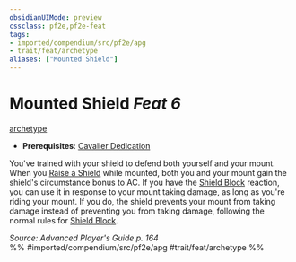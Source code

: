 ```yaml
---
obsidianUIMode: preview
cssclass: pf2e,pf2e-feat
tags:
- imported/compendium/src/pf2e/apg
- trait/feat/archetype
aliases: ["Mounted Shield"]
---
```

# Mounted Shield  *Feat 6*  
[archetype](archetype.md)  

- **Prerequisites**: [Cavalier Dedication](cavalier-dedication-apg.md)

You've trained with your shield to defend both yourself and your mount. When you [Raise a Shield](raise-a-shield.md) while mounted, both you and your mount gain the shield's circumstance bonus to AC. If you have the [Shield Block](compendium/feats/shield-block.md) reaction, you can use it in response to your mount taking damage, as long as you're riding your mount. If you do, the shield prevents your mount from taking damage instead of preventing you from taking damage, following the normal rules for [Shield Block](compendium/feats/shield-block.md).

*Source: Advanced Player's Guide p. 164*  
%% #imported/compendium/src/pf2e/apg #trait/feat/archetype %%